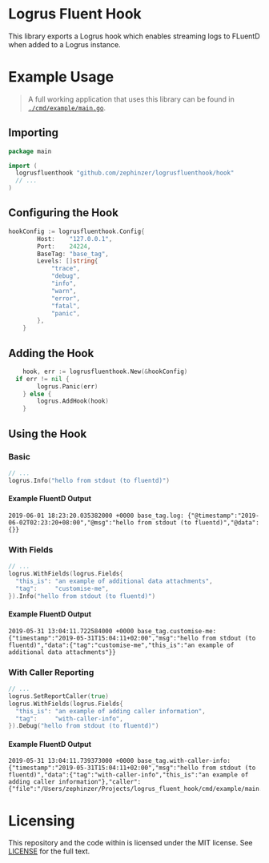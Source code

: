 # Logrus Fluent Hook
This library exports a Logrus hook which enables streaming logs to FLuentD when added to a Logrus instance.

# Example Usage

> A full working application that uses this library can be found in [`./cmd/example/main.go`](./cmd/example/main.go).

## Importing

```go
package main

import (
  logrusfluenthook "github.com/zephinzer/logrusfluenthook/hook"
  // ...
)
```

## Configuring the Hook

```go
hookConfig := logrusfluenthook.Config{
		Host:    "127.0.0.1",
		Port:    24224,
		BaseTag: "base_tag",
		Levels: []string{
			"trace",
			"debug",
			"info",
			"warn",
			"error",
			"fatal",
			"panic",
		},
	}
```

## Adding the Hook

```go
	hook, err := logrusfluenthook.New(&hookConfig)
  if err != nil {
		logrus.Panic(err)
	} else {
		logrus.AddHook(hook)
	}
```

## Using the Hook

### Basic

```go
// ...
logrus.Info("hello from stdout (to fluentd)")
```

#### Example FluentD Output

```
2019-06-01 18:23:20.035382000 +0000 base_tag.log: {"@timestamp":"2019-06-02T02:23:20+08:00","@msg":"hello from stdout (to fluentd)","@data":{}}
```

### With Fields

```go
// ...
logrus.WithFields(logrus.Fields{
  "this_is": "an example of additional data attachments",
  "tag":     "customise-me",
}).Info("hello from stdout (to fluentd)")
```

#### Example FluentD Output

```
2019-05-31 13:04:11.722584000 +0000 base_tag.customise-me: {"timestamp":"2019-05-31T15:04:11+02:00","msg":"hello from stdout (to fluentd)","data":{"tag":"customise-me","this_is":"an example of additional data attachments"}}
```

### With Caller Reporting

```go
// ...
logrus.SetReportCaller(true)
logrus.WithFields(logrus.Fields{
  "this_is": "an example of adding caller information",
  "tag":     "with-caller-info",
}).Debug("hello from stdout (to fluentd)")
```

#### Example FluentD Output

```
2019-05-31 13:04:11.739373000 +0000 base_tag.with-caller-info: {"timestamp":"2019-05-31T15:04:11+02:00","msg":"hello from stdout (to fluentd)","data":{"tag":"with-caller-info","this_is":"an example of adding caller information"},"caller":{"file":"/Users/zephinzer/Projects/logrus_fluent_hook/cmd/example/main.go","line":59,"function":"main.main"}}
```

# Licensing
This repository and the code within is licensed under the MIT license. See [LICENSE](./LICENSE) for the full text.
